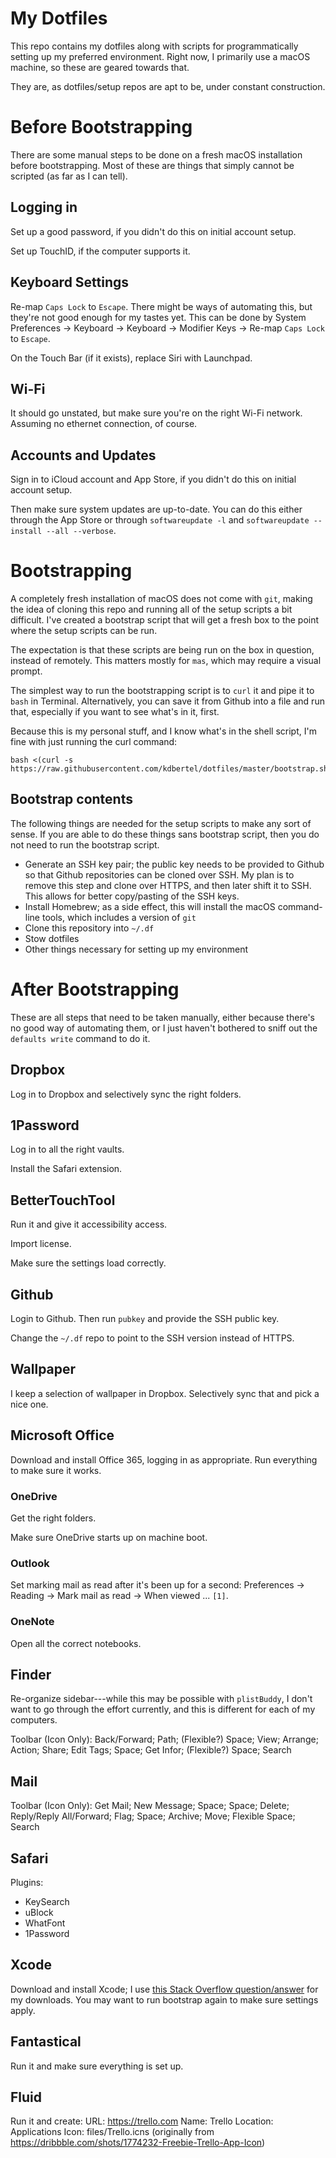 # My Dotfiles

This repo contains my dotfiles along with scripts for programmatically setting up my preferred environment. Right now, I primarily use a macOS machine, so these are geared towards that.

They are, as dotfiles/setup repos are apt to be, under constant construction.

# Before Bootstrapping

There are some manual steps to be done on a fresh macOS installation before bootstrapping. Most of these are things that simply cannot be scripted (as far as I can tell).

## Logging in

Set up a good password, if you didn't do this on initial account setup.

Set up TouchID, if the computer supports it.

## Keyboard Settings

Re-map `Caps Lock` to `Escape`. There might be ways of automating this, but they're not good enough for my tastes yet. This can be done by System Preferences -> Keyboard -> Keyboard -> Modifier Keys -> Re-map `Caps Lock` to `Escape`.

On the Touch Bar (if it exists), replace Siri with Launchpad.

## Wi-Fi

It should go unstated, but make sure you're on the right Wi-Fi network. Assuming no ethernet connection, of course.

## Accounts and Updates

Sign in to iCloud account and App Store, if you didn't do this on initial account setup.

Then make sure system updates are up-to-date. You can do this either through the App Store or through `softwareupdate -l` and `softwareupdate --install --all --verbose`.

# Bootstrapping

A completely fresh installation of macOS does not come with `git`, making the idea of cloning this repo and running all of the setup scripts a bit difficult. I've created a bootstrap script that will get a fresh box to the point where the setup scripts can be run.

The expectation is that these scripts are being run on the box in question, instead of remotely. This matters mostly for `mas`, which may require a visual prompt.

The simplest way to run the bootstrapping script is to `curl` it and pipe it to `bash` in Terminal. Alternatively, you can save it from Github into a file and run that, especially if you want to see what's in it, first.

Because this is my personal stuff, and I know what's in the shell script, I'm fine with just running the curl command:

```
bash <(curl -s https://raw.githubusercontent.com/kdbertel/dotfiles/master/bootstrap.sh)
```

## Bootstrap contents

The following things are needed for the setup scripts to make any sort of sense. If you are able to do these things sans bootstrap script, then you do not need to run the bootstrap script.

- Generate an SSH key pair; the public key needs to be provided to Github so that Github repositories can be cloned over SSH. My plan is to remove this step and clone over HTTPS, and then later shift it to SSH. This allows for better copy/pasting of the SSH keys.
- Install Homebrew; as a side effect, this will install the macOS command-line tools, which includes a version of `git`
- Clone this repository into `~/.df`
- Stow dotfiles
- Other things necessary for setting up my environment

# After Bootstrapping

These are all steps that need to be taken manually, either because there's no good way of automating them, or I just haven't bothered to sniff out the `defaults write` command to do it.

## Dropbox

Log in to Dropbox and selectively sync the right folders.

## 1Password

Log in to all the right vaults.

Install the Safari extension.

## BetterTouchTool

Run it and give it accessibility access.

Import license.

Make sure the settings load correctly.

## Github

Login to Github. Then run `pubkey` and provide the SSH public key.

Change the `~/.df` repo to point to the SSH version instead of HTTPS.

## Wallpaper

I keep a selection of wallpaper in Dropbox. Selectively sync that and pick a nice one.

## Microsoft Office

Download and install Office 365, logging in as appropriate. Run everything to make sure it works.

### OneDrive

Get the right folders.

Make sure OneDrive starts up on machine boot.

### Outlook

Set marking mail as read after it's been up for a second: Preferences -> Reading -> Mark mail as read -> When viewed ... `[1]`.

### OneNote

Open all the correct notebooks.

## Finder

Re-organize sidebar---while this may be possible with `plistBuddy`, I don't want to go through the effort currently, and this is different for each of my computers.

Toolbar (Icon Only): Back/Forward; Path; (Flexible?) Space; View; Arrange; Action; Share; Edit Tags; Space; Get Infor; (Flexible?) Space; Search

## Mail

Toolbar (Icon Only): Get Mail; New Message; Space; Space; Delete; Reply/Reply All/Forward; Flag; Space; Archive; Move; Flexible Space; Search

## Safari

Plugins: 
- KeySearch
- uBlock
- WhatFont
- 1Password

## Xcode

Download and install Xcode; I use [this Stack Overflow question/answer](http://stackoverflow.com/a/10335943/16633) for my downloads. You may want to run bootstrap again to make sure settings apply.

## Fantastical

Run it and make sure everything is set up.

## Fluid

Run it and create:
URL: https://trello.com
Name: Trello
Location: Applications
Icon: files/Trello.icns (originally from https://dribbble.com/shots/1774232-Freebie-Trello-App-Icon)
